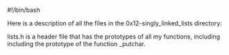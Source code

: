 #!/bin/bash

Here is a description of all the files in the 0x12-singly_linked_lists directory:

lists.h is a header file that has the prototypes of all my functions, including including the prototype of the function _putchar.